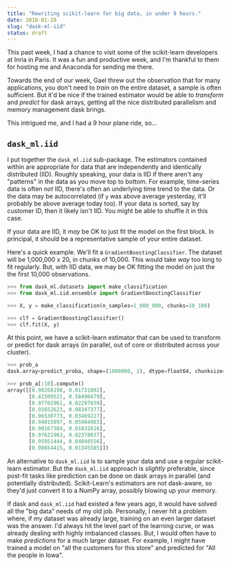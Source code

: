 ```yaml
---
title: "Rewriting scikit-learn for big data, in under 9 hours."
date: 2018-01-28
slug: "dask-ml-iid"
status: draft
---
```


This past week, I had a chance to visit some of the scikit-learn developers at
Inria in Paris. It was a fun and productive week, and I'm thankful to them for
hosting me and Anaconda for sending me there.

Towards the end of our week, Gael threw out the observation that for many
applications, you don't need to *train* on the entire dataset, a sample is often
sufficient. But it'd be nice if the trained estimator would be able to
*transform* and *predict* for dask arrays, getting all the nice distributed
parallelism and memory management dask brings.

This intrigued me, and I had a 9 hour plane ride, so...

## ``dask_ml.iid``

I put together the ``dask_ml.iid`` sub-package. The estimators contained within
are appropriate for data that are independently and identically distributed
(IID). Roughly speaking, your data is IID if there aren't any "patterns" in the
data as you move top to bottom. For example, time-series data is often *not*
IID, there's often an underlying time trend to the data. Or the data may be
autocorrelated (if `y` was above average yesterday, it'll probably be above
average today too). If your data is sorted, say by customer ID, then it likely
isn't IID. You might be able to shuffle it in this case.

If your data are IID, it *may* be OK to just fit the model on the first block.
In principal, it should be a representative sample of your entire dataset.

Here's a quick example. We'll fit a `GradientBoostingClassifier`. The dataset
will be 1,000,000 x 20, in chunks of 10,000. This would take *way* too long to
fit regularly. But, with IID data, we may be OK fitting the model on just the
the first 10,000 observations.

```python
>>> from dask_ml.datasets import make_classification
>>> from dask_ml.iid.ensemble import GradientBoostingClassifier

>>> X, y = make_classification(n_samples=1_000_000, chunks=10_100)

>>> clf = GradientBoostingClassifier()
>>> clf.fit(X, y)
```

At this point, we have a scikit-learn estimator that can be used to transform or
predict for dask arrays (in parallel, out of core or distributed across your
cluster).

```python
>>> prob_a
dask.array<predict_proba, shape=(1000000, 2), dtype=float64, chunksize=(10000, 2)>

>>> prob_a[:10].compute()
array([[0.98268198, 0.01731802],
       [0.41509521, 0.58490479],
       [0.97702961, 0.02297039],
       [0.91652623, 0.08347377],
       [0.96530773, 0.03469227],
       [0.94015097, 0.05984903],
       [0.98167384, 0.01832616],
       [0.97621963, 0.02378037],
       [0.95951444, 0.04048556],
       [0.98654415, 0.01345585]])
```

An alternative to `dask_ml.iid` is to sample your data and use a regular
scikit-learn estimator. But the `dask_ml.iid` approach is *slightly* preferable,
since post-fit tasks like prediction can be done on dask arrays in parallel (and
potentially distributed). Scikit-Learn's estimators are not dask-aware, so
they'd just convert it to a NumPy array, possibly blowing up your memory.

If dask and `dask_ml.iid` had existed a few years ago, it would have solved all
the "big data" needs of my old job. Personally, I never hit a problem where, if
my dataset was already large, training on an even larger dataset was the answer.
I'd always hit the level part of the learning curve, or was already dealing with
highly imbalanced classes. But, I would often have to make *predictions* for a
much larger dataset. For example, I might have trained a model on "all the
customers for this store" and predicted for "All the people in Iowa".
